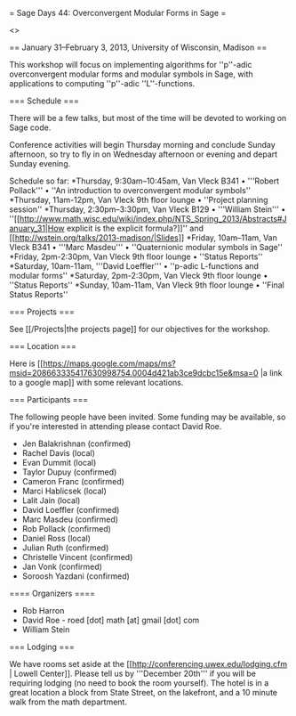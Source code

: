 = Sage Days 44: Overconvergent Modular Forms in Sage =

<<TableOfContents>>

== January 31–February 3, 2013, University of Wisconsin, Madison ==

This workshop will focus on implementing algorithms for ''p''-adic overconvergent modular forms and modular symbols in Sage, with applications to computing ''p''-adic ''L''-functions.

=== Schedule ===

There will be a few talks, but most of the time will be devoted to working on Sage code.

Conference activities will begin Thursday morning and conclude Sunday afternoon, so try to fly in on Wednesday afternoon or evening and depart Sunday evening.

Schedule so far:
 *Thursday, 9:30am–10:45am, Van Vleck B341 &bull; '''Robert Pollack''' &bull; ''An introduction to overconvergent modular symbols''
 *Thursday, 11am-12pm, Van Vleck 9th floor lounge &bull; ''Project planning session''
 *Thursday, 2:30pm–3:30pm, Van Vleck B129 &bull; '''William Stein''' &bull; ''[[http://www.math.wisc.edu/wiki/index.php/NTS_Spring_2013/Abstracts#January_31|How explicit is the explicit formula?]]'' and [[http://wstein.org/talks/2013-madison/|Slides]]
 *Friday, 10am–11am, Van Vleck B341 &bull; '''Marc Masdeu''' &bull; ''Quaternionic modular symbols in Sage''
 *Friday, 2pm-2:30pm, Van Vleck 9th floor lounge &bull; ''Status Reports''
 *Saturday, 10am-11am, '''David Loeffler''' &bull; ''p-adic L-functions and modular forms''
 *Saturday, 2pm-2:30pm, Van Vleck 9th floor lounge &bull; ''Status Reports''
 *Sunday, 10am-11am, Van Vleck 9th floor lounge &bull; ''Final Status Reports''

=== Projects ===

See [[/Projects|the projects page]] for our objectives for the workshop.

=== Location ===

Here is [[https://maps.google.com/maps/ms?msid=208663335417630998754.0004d421ab3ce9dcbc15e&msa=0 |a link to a google map]] with some relevant locations.

=== Participants ===

The following people have been invited.  Some funding may be available, so if you're interested in attending please contact David Roe.

 * Jen Balakrishnan (confirmed)
 * Rachel Davis (local)
 * Evan Dummit (local)
 * Taylor Dupuy (confirmed)
 * Cameron Franc (confirmed)
 * Marci Hablicsek (local)
 * Lalit Jain (local)
 * David Loeffler (confirmed)
 * Marc Masdeu (confirmed)
 * Rob Pollack (confirmed)
 * Daniel Ross (local)
 * Julian Ruth (confirmed)
 * Christelle Vincent (confirmed)
 * Jan Vonk (confirmed)
 * Soroosh Yazdani (confirmed)

==== Organizers ====

 * Rob Harron
 * David Roe - roed [dot] math [at] gmail [dot] com
 * William Stein

=== Lodging ===

We have rooms set aside at the [[http://conferencing.uwex.edu/lodging.cfm | Lowell Center]]. Please tell us by '''December 20th''' if you will be requiring lodging (no need to book the room yourself). The hotel is in a great location a block from State Street, on the lakefront, and a 10 minute walk from the math department.
